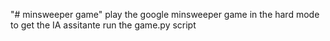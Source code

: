 "# minsweeper game" 
play the google minsweeper game in the hard mode 
to get the IA assitante run the game.py script
